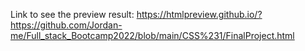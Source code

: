 Link to see the preview result: 
https://htmlpreview.github.io/?https://github.com/Jordan-me/Full_stack_Bootcamp2022/blob/main/CSS%231/FinalProject.html

